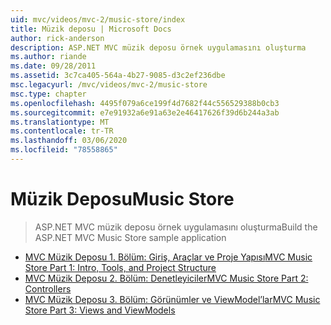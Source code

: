 ```yaml
---
uid: mvc/videos/mvc-2/music-store/index
title: Müzik deposu | Microsoft Docs
author: rick-anderson
description: ASP.NET MVC müzik deposu örnek uygulamasını oluşturma
ms.author: riande
ms.date: 09/28/2011
ms.assetid: 3c7ca405-564a-4b27-9085-d3c2ef236dbe
msc.legacyurl: /mvc/videos/mvc-2/music-store
msc.type: chapter
ms.openlocfilehash: 4495f079a6ce199f4d7682f44c556529388b0cb3
ms.sourcegitcommit: e7e91932a6e91a63e2e46417626f39d6b244a3ab
ms.translationtype: MT
ms.contentlocale: tr-TR
ms.lasthandoff: 03/06/2020
ms.locfileid: "78558865"
---
```

# <a name="music-store"></a><span data-ttu-id="55a6b-103">Müzik Deposu</span><span class="sxs-lookup"><span data-stu-id="55a6b-103">Music Store</span></span>

> <span data-ttu-id="55a6b-104">ASP.NET MVC müzik deposu örnek uygulamasını oluşturma</span><span class="sxs-lookup"><span data-stu-id="55a6b-104">Build the ASP.NET MVC Music Store sample application</span></span>

- [<span data-ttu-id="55a6b-105">MVC Müzik Deposu 1. Bölüm: Giriş, Araçlar ve Proje Yapısı</span><span class="sxs-lookup"><span data-stu-id="55a6b-105">MVC Music Store Part 1: Intro, Tools, and Project Structure</span></span>](mvc-music-store-part-1-intro-tools-and-project-structure.md)
- [<span data-ttu-id="55a6b-106">MVC Müzik Deposu 2. Bölüm: Denetleyiciler</span><span class="sxs-lookup"><span data-stu-id="55a6b-106">MVC Music Store Part 2: Controllers</span></span>](mvc-music-store-part-2-controllers.md)
- [<span data-ttu-id="55a6b-107">MVC Müzik Deposu 3. Bölüm: Görünümler ve ViewModel’lar</span><span class="sxs-lookup"><span data-stu-id="55a6b-107">MVC Music Store Part 3: Views and ViewModels</span></span>](mvc-music-store-part-3-views-and-viewmodels.md)
